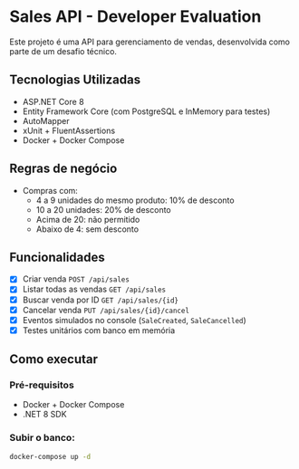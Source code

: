 # Sales API - Developer Evaluation

Este projeto é uma API para gerenciamento de vendas, desenvolvida como parte de um desafio técnico.

## Tecnologias Utilizadas

- ASP.NET Core 8
- Entity Framework Core (com PostgreSQL e InMemory para testes)
- AutoMapper
- xUnit + FluentAssertions
- Docker + Docker Compose

## Regras de negócio

- Compras com:
  - 4 a 9 unidades do mesmo produto: 10% de desconto
  - 10 a 20 unidades: 20% de desconto
  - Acima de 20: não permitido
  - Abaixo de 4: sem desconto

## Funcionalidades

- [x] Criar venda `POST /api/sales`
- [x] Listar todas as vendas `GET /api/sales`
- [x] Buscar venda por ID `GET /api/sales/{id}`
- [x] Cancelar venda `PUT /api/sales/{id}/cancel`
- [x] Eventos simulados no console (`SaleCreated`, `SaleCancelled`)
- [x] Testes unitários com banco em memória

## Como executar

### Pré-requisitos

- Docker + Docker Compose
- .NET 8 SDK

### Subir o banco:

```bash
docker-compose up -d
